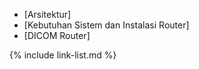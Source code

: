 
- [Arsitektur]
- [Kebutuhan Sistem dan Instalasi Router]
- [DICOM Router]

{% include link-list.md %}
